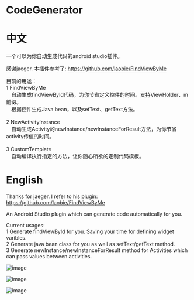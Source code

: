 # CodeGenerator
# 中文
一个可以为你自动生成代码的android studio插件。

感谢jaeger. 本插件参考了: https://github.com/laobie/FindViewByMe <br>

目前的用途：<br>
1 FindViewByMe <br>
　自动生成findViewById代码，为你节省定义控件的时间。支持ViewHolder、m前缀。<br>
　根据控件生成Java bean，以及setText、getText方法。<br><br>
2 NewActivityInstance <br>
　自动生成Activity的newInstance/newInstanceForResult方法，为你节省activity传值的时间。<br><br>
3 CustomTemplate <br>
　自动编译执行指定的方法，让你随心所欲的定制代码模板。<br>

# English
Thanks for jaeger. I refer to his plugin: https://github.com/laobie/FindViewByMe 

An Android Studio plugin which can generate code automatically for you.

Current usages:<br>
1 Generate findViewById for you. Saving your time for defining widget varibles.<br>
2 Generate java bean class for you as well as setText/getText method.<br>
3 Generate newInstance/newInstanceForResult method for Activities which can pass values between activities.<br>

![image](https://github.com/cumtping/CodeGenerator/blob/master/screen_shots/find_view_by_me.png)

![image](https://github.com/cumtping/CodeGenerator/blob/master/screen_shots/new_activity_instance.png)

![image](https://github.com/cumtping/CodeGenerator/blob/master/screen_shots/custom_template.png)
